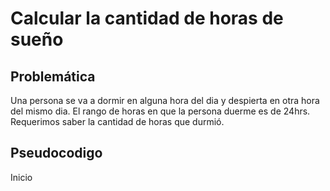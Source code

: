 # Calcular la cantidad de horas de sueño

## Problemática
Una persona se va a dormir en alguna hora del dia y despierta en otra hora del mismo dia.
El rango de horas en que la persona duerme es de 24hrs.
Requerimos saber la cantidad de horas que durmió.

## Pseudocodigo
Inicio
